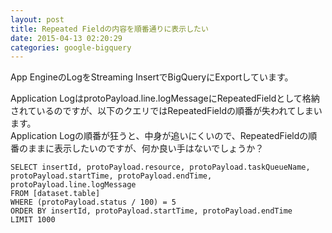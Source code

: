 ```yaml
---
layout: post
title: Repeated Fieldの内容を順番通りに表示したい
date: 2015-04-13 02:20:29
categories: google-bigquery
---
```

<p>App EngineのLogをStreaming InsertでBigQueryにExportしています。</p>

<p>Application LogはprotoPayload.line.logMessageにRepeatedFieldとして格納されているのですが、以下のクエリではRepeatedFieldの順番が失われてしまいます。<br>
Application Logの順番が狂うと、中身が追いにくいので、RepeatedFieldの順番のままに表示したいのですが、何か良い手はないでしょうか？</p>

```
SELECT insertId, protoPayload.resource, protoPayload.taskQueueName, protoPayload.startTime, protoPayload.endTime, protoPayload.line.logMessage 
FROM [dataset.table] 
WHERE (protoPayload.status / 100) = 5
ORDER BY insertId, protoPayload.startTime, protoPayload.endTime
LIMIT 1000
```
